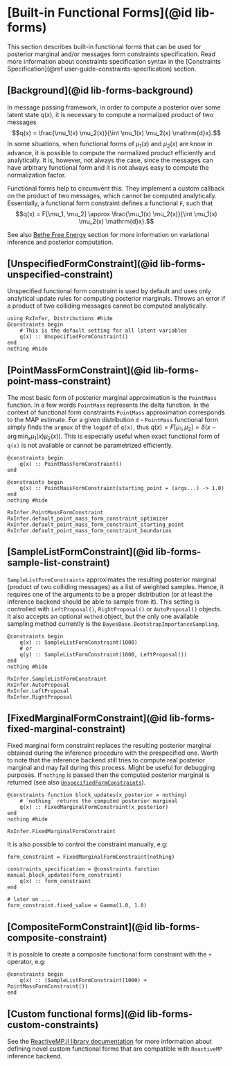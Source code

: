# [Built-in Functional Forms](@id lib-forms)

This section describes built-in functional forms that can be used for posterior marginal and/or messages form constraints specification. Read more information about constraints specification syntax in the [Constraints Specification](@ref user-guide-constraints-specification) section.

## [Background](@id lib-forms-background)

In message passing framework, in order to compute a posterior over some latent state $q(x)$, it is necessary to compute a normalized product of two messages
$$q(x) = \frac{\mu_1(x) \mu_2(x)}{\int \mu_1(x) \mu_2(x) \mathrm{d}x}.$$
In some situations, when functional forms of $\mu_1(x)$ and $\mu_2(x)$ are know in advance, it is possible to compute the normalized product efficiently and analytically. It is, however, not always the case, since the messages can have arbitrary functional form and it is not always easy to compute the normalization factor.

Functional forms help to circumvent this. They implement a custom callback on the product of two messages, which cannot 
be computed analytically. Essentially, a functional form constraint defines a functional `F`, such that 
$$q(x) = F[\mu_1, \mu_2] \approx \frac{\mu_1(x) \mu_2(x)}{\int \mu_1(x) \mu_2(x) \mathrm{d}x}.$$

See also [Bethe Free Energy](@ref) section for more information on variational inference and posterior computation.

## [UnspecifiedFormConstraint](@id lib-forms-unspecified-constraint)

Unspecified functional form constraint is used by default and uses only analytical update rules for computing posterior marginals. Throws an error if a product of two colliding messages cannot be computed analytically.

```@example constraints-functional-forms
using RxInfer, Distributions #hide
@constraints begin 
    # This is the default setting for all latent variables
    q(x) :: UnspecifiedFormConstraint() 
end
nothing #hide
```

## [PointMassFormConstraint](@id lib-forms-point-mass-constraint)

The most basic form of posterior marginal approximation is the `PointMass` function. In a few words `PointMass` represents the delta function. In the context of functional form constraints `PointMass` approximation corresponds to the MAP estimate. For a given distribution `d` - `PointMass` functional form simply finds the `argmax` of the `logpdf` of `q(x)`, thus $q(x) = F[\mu_1, \mu_2] = \delta(x - \arg\min_{x} \mu_1(x) \mu_2(x))$. This is especially useful when exact functional form of `q(x)` is not available or cannot be parametrized efficiently. 

```@example constraints-functional-forms
@constraints begin 
    q(x) :: PointMassFormConstraint()
end

@constraints begin 
    q(x) :: PointMassFormConstraint(starting_point = (args...) -> 1.0)
end
nothing #hide
```

```@docs 
RxInfer.PointMassFormConstraint
RxInfer.default_point_mass_form_constraint_optimizer
RxInfer.default_point_mass_form_constraint_starting_point
RxInfer.default_point_mass_form_constraint_boundaries
```

## [SampleListFormConstraint](@id lib-forms-sample-list-constraint)

`SampleListFormConstraints` approximates the resulting posterior marginal (product of two colliding messages) as a list of weighted samples. Hence, it requires one of the arguments to be a proper distribution (or at least the inference backend should be able to sample from it). This setting is controlled with `LeftProposal()`, `RightProposal()` or `AutoProposal()` objects. It also accepts an optional `method` object, but the only one available sampling method currently is the `BayesBase.BootstrapImportanceSampling`.

```@example constraints-functional-forms
@constraints begin 
    q(x) :: SampleListFormConstraint(1000)
    # or 
    q(y) :: SampleListFormConstraint(1000, LeftProposal())
end
nothing #hide
```

```@docs 
RxInfer.SampleListFormConstraint
RxInfer.AutoProposal
RxInfer.LeftProposal
RxInfer.RightProposal
```

## [FixedMarginalFormConstraint](@id lib-forms-fixed-marginal-constraint)

Fixed marginal form constraint replaces the resulting posterior marginal obtained during the inference procedure with the prespecified one. Worth to note that the inference backend still tries to compute real posterior marginal and may fail during this process. Might be useful for debugging purposes. If `nothing` is passed then the computed posterior marginal is returned (see also [`UnspecifiedFormConstraints`](@ref)).

```@example constraints-functional-forms
@constraints function block_updates(x_posterior = nothing) 
    # `nothing` returns the computed posterior marginal
    q(x) :: FixedMarginalFormConstraint(x_posterior)
end
nothing #hide
```

```@docs 
RxInfer.FixedMarginalFormConstraint
```

It is also possible to control the constraint manually, e.g:

```@example constraints-functional-forms
form_constraint = FixedMarginalFormConstraint(nothing)

constraints_specification = @constraints function manual_block_updates(form_constraint) 
    q(x) :: form_constraint
end

# later on ...
form_constraint.fixed_value = Gamma(1.0, 1.0)
```

## [CompositeFormConstraint](@id lib-forms-composite-constraint)

It is possible to create a composite functional form constraint with the `+` operator, e.g:

```@example constraints-functional-forms
@constraints begin 
    q(x) :: (SampleListFormConstraint(1000) + PointMassFormConstraint())
end
```

## [Custom functional forms](@id lib-forms-custom-constraints)

See the [ReactiveMP.jl library documentation](https://reactivebayes.github.io/ReactiveMP.jl/stable/) for more information about defining novel custom functional forms that are compatible with `ReactiveMP` inference backend.